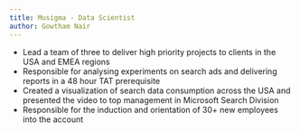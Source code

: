 ```yaml
---
title: Musigma - Data Scientist
author: Gowtham Nair
---
```


<ul>
  <li>Lead a team of three to deliver high priority projects to clients in the USA and EMEA regions </li>
  <li>Responsible for analysing experiments on search ads and delivering reports in a 48 hour TAT prerequisite</li>
  <li>Created a visualization of search data consumption across the USA and presented the video to top management in Microsoft Search Division</li>
  <li>Responsible for the induction and orientation of 30+ new employees into the account</li>
</ul>
